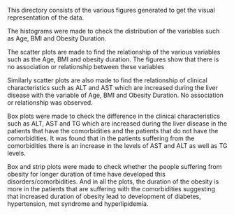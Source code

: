 This directory consists of the various figures generated to get the visual representation of the data. 

The histograms were made to check the distribution of the variables such as Age, BMI and Obesity Duration. 

The scatter plots are made to find the relationship of the various variables such as the Age, BMI and obesity duration. The figures show that there is no association or relationship between these variables

Similarly scatter plots are also made to find the relationship of clinical characteristics such as ALT and AST which are increased during the liver disease with the variable of Age, BMI and Obesity Duration. No association or relationship was observed. 

Box plots were made to check the difference in the clinical characteristics such as ALT, AST and TG which are increased during the liver disease in the patients that have the comorbidities and the patients that do not have the comorbidities. It was found that in the patients suffering from the comorbidities there is an increase in the levels of AST and ALT as well as TG levels. 

Box and strip plots were made to check whether the people suffering from obesity for longer duration of time have developed this disorders/comorbidities. And in all the plots, the duration of the obesity is more in the patients that are suffering with the comorbidities suggesting that increased duration of obesity lead to development of diabetes, hypertension, met syndrome and hyperlipidemia.


